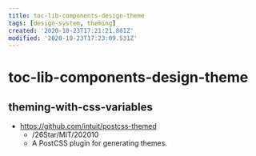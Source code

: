 ```yaml
---
title: toc-lib-components-design-theme
tags: [design-system, theming]
created: '2020-10-23T17:21:21.861Z'
modified: '2020-10-23T17:23:09.531Z'
---
```


# toc-lib-components-design-theme

## theming-with-css-variables

- https://github.com/intuit/postcss-themed
  - /26Star/MIT/202010
  - A PostCSS plugin for generating themes.
